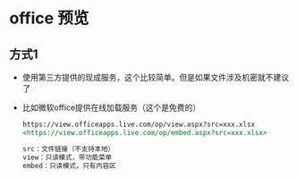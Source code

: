 # office 预览

## 方式1

+ 使用第三方提供的现成服务，这个比较简单。但是如果文件涉及机密就不建议了

+ 比如微软office提供在线加载服务（这个是免费的）

  ```md
  https://view.officeapps.live.com/op/view.aspx?src=xxx.xlsx
  <https://view.officeapps.live.com/op/embed.aspx?src=xxx.xlsx>

  src：文件链接（不支持本地）
  view：只读模式，带功能菜单
  embed：只读模式，只有内容区
  ```
